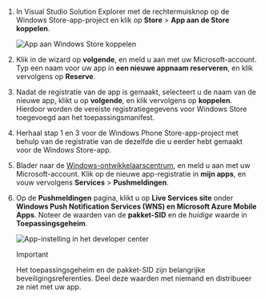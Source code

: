 
1. In Visual Studio Solution Explorer met de rechtermuisknop op de Windows Store-app-project en klik op **Store** > **App aan de Store koppelen**.

    ![App aan Windows Store koppelen](./media/app-service-mobile-register-wns/notification-hub-associate-win8-app.png)
2. Klik in de wizard op **volgende**, en meld u aan met uw Microsoft-account. Typ een naam voor uw app in **een nieuwe appnaam reserveren**, en klik vervolgens op **Reserve**.
3. Nadat de registratie van de app is gemaakt, selecteert u de naam van de nieuwe app, klikt u op **volgende**, en klik vervolgens op **koppelen**. Hierdoor worden de vereiste registratiegegevens voor Windows Store toegevoegd aan het toepassingsmanifest.
4. Herhaal stap 1 en 3 voor de Windows Phone Store-app-project met behulp van de registratie van de dezelfde die u eerder hebt gemaakt voor de Windows Store-app.  
5. Blader naar de [Windows-ontwikkelaarscentrum](https://dev.windows.com/en-us/overview), en meld u aan met uw Microsoft-account. Klik op de nieuwe app-registratie in **mijn apps**, en vouw vervolgens **Services** > **Pushmeldingen**.
6. Op de **Pushmeldingen** pagina, klikt u op **Live Services site** onder **Windows Push Notification Services (WNS) en Microsoft Azure Mobile Apps**. Noteer de waarden van de **pakket-SID** en de *huidige* waarde in **Toepassingsgeheim**. 

    ![App-instelling in het developer center](./media/app-service-mobile-register-wns/mobile-services-win8-app-push-auth.png)

   > [!IMPORTANT]
   > Het toepassingsgeheim en de pakket-SID zijn belangrijke beveiligingsreferenties. Deel deze waarden met niemand en distribueer ze niet met uw app.
   >
   >

